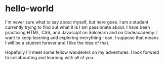 # hello-world
<html>
<head><title>First respository tutorial</title></head>
<body><p>I'm never sure what to say about myself, but here goes. I am a student currently trying to find out what it is I am passionate about. I have been practicing HTML, CSS, and Javascipt on Sololearn and on Codeacademy. I want to keep learning and exploring everything I can. I suppose that means I will be a student forever and I like the idea of that.</p>
<p>Hopefully I'll meet some fellow wanderers on my adventures. I look forward to collaborating and learning with all of you.</p></body>
</html>
